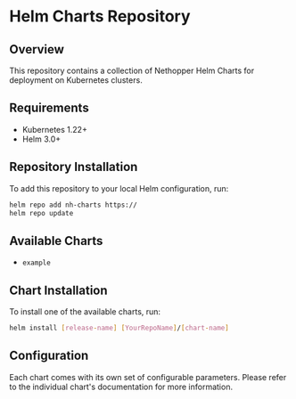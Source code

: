 # Helm Charts Repository

## Overview

This repository contains a collection of Nethopper Helm Charts for deployment on Kubernetes clusters.

## Requirements

- Kubernetes 1.22+
- Helm 3.0+

## Repository Installation

To add this repository to your local Helm configuration, run:

```bash
helm repo add nh-charts https://
helm repo update
```

## Available Charts

- `example`

## Chart Installation

To install one of the available charts, run:

```bash
helm install [release-name] [YourRepoName]/[chart-name]
```

## Configuration

Each chart comes with its own set of configurable parameters. Please refer to the individual chart's documentation for more information.
